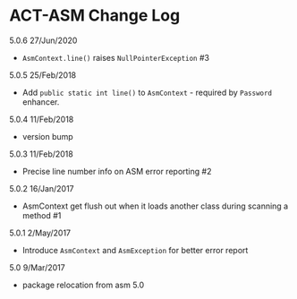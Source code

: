 # ACT-ASM Change Log

5.0.6 27/Jun/2020 
- `AsmContext.line()` raises `NullPointerException` #3

5.0.5 25/Feb/2018

- Add `public static int line()` to `AsmContext` - required by `Password` enhancer.

5.0.4 11/Feb/2018

- version bump

5.0.3 11/Feb/2018

- Precise line number info on ASM error reporting #2

5.0.2 16/Jan/2017

- AsmContext get flush out when it loads another class during scanning a method #1

5.0.1 2/May/2017
- Introduce `AsmContext` and `AsmException` for better error report

5.0 9/Mar/2017
- package relocation from asm 5.0
